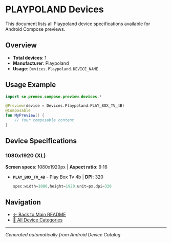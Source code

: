 # PLAYPOLAND Devices

This document lists all Playpoland device specifications available for Android Compose previews.

## Overview

- **Total devices**: 1
- **Manufacturer**: Playpoland
- **Usage**: `Devices.Playpoland.DEVICE_NAME`

## Usage Example

```kotlin
import se.premex.compose.preview.devices.*

@Preview(device = Devices.Playpoland.PLAY_BOX_TV_4B)
@Composable
fun MyPreview() {
    // Your composable content
}
```

## Device Specifications

### 1080x1920 (XL)

**Screen specs**: 1080x1920px | **Aspect ratio**: 9:16

- **`PLAY_BOX_TV_4B`** - Play Box Tv 4b | **DPI**: 320
  ```kotlin
  spec:width=1080,height=1920,unit=px,dpi=320
  ```

## Navigation

- [← Back to Main README](../../README.md)
- [📱 All Device Categories](../README.md)

---
*Generated automatically from Android Device Catalog*
